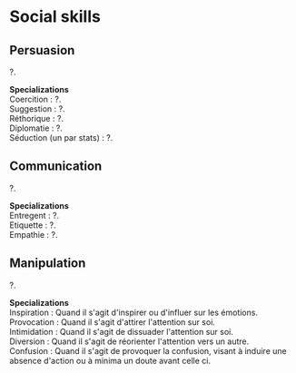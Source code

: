 # Social skills

## Persuasion

?.

**Specializations**  
Coercition : ?.  
Suggestion : ?.  
Réthorique : ?.  
Diplomatie : ?.  
Séduction (un par stats) : ?.

## Communication

?.

**Specializations**  
Entregent : ?.  
Etiquette : ?.  
Empathie : ?.

## Manipulation

?.

**Specializations**  
Inspiration : Quand il s'agit d'inspirer ou d'influer sur les émotions.  
Provocation : Quand il s'agit d'attirer l'attention sur soi.  
Intimidation : Quand il s'agit de dissuader l'attention sur soi.  
Diversion : Quand il s'agit de réorienter l'attention vers un autre.  
Confusion : Quand il s'agit de provoquer la confusion, visant à induire une absence d'action ou à minima un doute avant celle ci.

